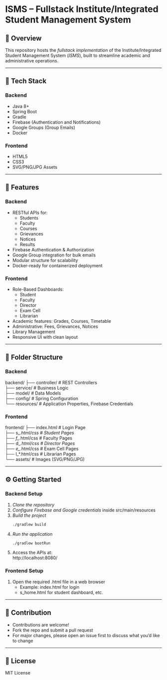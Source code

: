 # ISMS – Fullstack Institute/Integrated Student Management System

## 📌 Overview

This repository hosts the *fullstack implementation* of the Institute/Integrated Student Management System (*ISMS*), built to streamline academic and administrative operations.

---

## 🔧 Tech Stack

### Backend
- Java 8+
- Spring Boot
- Gradle
- Firebase (Authentication and Notifications)
- Google Groups (Group Emails)
- Docker

### Frontend
- HTML5
- CSS3
- SVG/PNG/JPG Assets

---

## 🚀 Features

### Backend
- RESTful APIs for:
  - Students
  - Faculty
  - Courses
  - Grievances
  - Notices
  - Results
- Firebase Authentication & Authorization
- Google Group integration for bulk emails
- Modular structure for scalability
- Docker-ready for containerized deployment

### Frontend
- Role-Based Dashboards:
  - Student
  - Faculty
  - Director
  - Exam Cell
  - Librarian
- Academic features: Grades, Courses, Timetable
- Administrative: Fees, Grievances, Notices
- Library Management
- Responsive UI with clean layout

---

## 📁 Folder Structure

### Backend

backend/
├── controller/      # REST Controllers  
├── service/         # Business Logic  
├── model/           # Data Models  
├── config/          # Spring Configuration  
└── resources/       # Application Properties, Firebase Credentials

### Frontend

frontend/
├── index.html        # Login Page  
├── s_*.html/css      # Student Pages  
├── f_*.html/css      # Faculty Pages  
├── d_*.html/css      # Director Pages  
├── e_*.html/css      # Exam Cell Pages  
├── l_*.html/css      # Librarian Pages  
└── assets/           # Images (SVG/PNG/JPG)

---

## ⚙ Getting Started

### Backend Setup

1. *Clone the repository*
2. *Configure Firebase and Google credentials* inside src/main/resources
3. *Build the project*  
   ```bash
   ./gradlew build
   ```
4. *Run the application*  
   ```bash
   ./gradlew bootRun
   ```
5. Access the APIs at:  
   http://localhost:8080/

### Frontend Setup

1. Open the required .html file in a web browser  
   - Example: index.html for login  
   - s_home.html for student dashboard, etc.

---

## 🤝 Contribution

- Contributions are welcome!
- Fork the repo and submit a pull request
- For major changes, please open an issue first to discuss what you’d like to change

---

## 📜 License

MIT License
